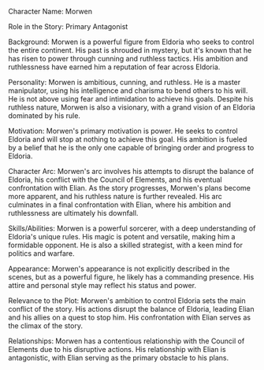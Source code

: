 Character Name: Morwen

Role in the Story: Primary Antagonist

Background: Morwen is a powerful figure from Eldoria who seeks to control the entire continent. His past is shrouded in mystery, but it's known that he has risen to power through cunning and ruthless tactics. His ambition and ruthlessness have earned him a reputation of fear across Eldoria.

Personality: Morwen is ambitious, cunning, and ruthless. He is a master manipulator, using his intelligence and charisma to bend others to his will. He is not above using fear and intimidation to achieve his goals. Despite his ruthless nature, Morwen is also a visionary, with a grand vision of an Eldoria dominated by his rule.

Motivation: Morwen's primary motivation is power. He seeks to control Eldoria and will stop at nothing to achieve this goal. His ambition is fueled by a belief that he is the only one capable of bringing order and progress to Eldoria.

Character Arc: Morwen's arc involves his attempts to disrupt the balance of Eldoria, his conflict with the Council of Elements, and his eventual confrontation with Elian. As the story progresses, Morwen's plans become more apparent, and his ruthless nature is further revealed. His arc culminates in a final confrontation with Elian, where his ambition and ruthlessness are ultimately his downfall.

Skills/Abilities: Morwen is a powerful sorcerer, with a deep understanding of Eldoria's unique rules. His magic is potent and versatile, making him a formidable opponent. He is also a skilled strategist, with a keen mind for politics and warfare.

Appearance: Morwen's appearance is not explicitly described in the scenes, but as a powerful figure, he likely has a commanding presence. His attire and personal style may reflect his status and power.

Relevance to the Plot: Morwen's ambition to control Eldoria sets the main conflict of the story. His actions disrupt the balance of Eldoria, leading Elian and his allies on a quest to stop him. His confrontation with Elian serves as the climax of the story.

Relationships: Morwen has a contentious relationship with the Council of Elements due to his disruptive actions. His relationship with Elian is antagonistic, with Elian serving as the primary obstacle to his plans.
